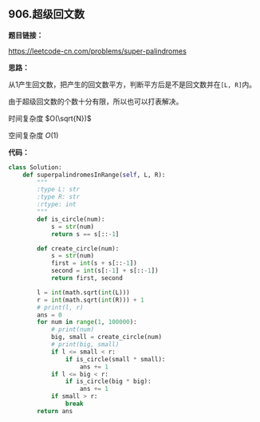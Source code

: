 ## 906.超级回文数

**题目链接：**

https://leetcode-cn.com/problems/super-palindromes

**思路：**

从1产生回文数，把产生的回文数平方，判断平方后是不是回文数并在`[L, R]`内。

由于超级回文数的个数十分有限，所以也可以打表解决。

时间复杂度 $O(\sqrt{N})$

空间复杂度 $O(1)$


**代码：**

```python
class Solution:
    def superpalindromesInRange(self, L, R):
        """
        :type L: str
        :type R: str
        :rtype: int
        """
        def is_circle(num):
            s = str(num)
            return s == s[::-1]

        def create_circle(num):
            s = str(num)
            first = int(s + s[::-1])
            second = int(s[:-1] + s[::-1])
            return first, second

        l = int(math.sqrt(int(L)))
        r = int(math.sqrt(int(R))) + 1
        # print(l, r)
        ans = 0
        for num in range(1, 100000):
            # print(num)
            big, small = create_circle(num)
            # print(big, small)
            if l <= small < r:
                if is_circle(small * small):
                    ans += 1
            if l <= big < r:
                if is_circle(big * big):
                    ans += 1
            if small > r:
                break
        return ans
```


